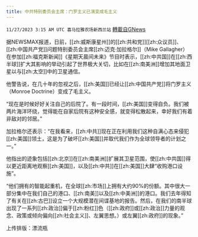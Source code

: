 ```yaml
---
title: 中共特别委员会主席：门罗主义已演变成毛主义
---
```

`11/27/2023 3:15 AM UTC 喜马拉雅农场新西兰站` [轉載自GNews](https://gnews.org/articles/2040761)

据NEWSMAX报道，日前，[[zh:威斯康星州]]的[[zh:共和党]][[zh:众议员]]、[[zh:中国共产党]]问题特别委员会主席[[zh:迈克·加拉格尔]]（Mike Gallagher）在参加[[zh:福克斯新闻]]《星期天晨间未来》节目时表示，[[zh:中共国]]在[[zh:西半球]]扩大其影响的举动引起了世界极大关切，比如在[[zh:南美洲]]增加其地面卫星以与[[zh:太空]]中的卫星通信。

他警告说，在几十年的忽视之后，[[zh:美国]]已经让[[zh:中国共产党]]将门罗主义（Monroe Doctrine）变成了毛主义。

“现在是时候好好关注自己的后院了。有一段时间，[[zh:美国]]变得自负。我们被两片海洋环绕，觉得能在自家后院有这种安全感，就变得松散起来，幸好我们有着非敌对的邻居。”

加拉格尔还表示：“在我看来，[[zh:中共]]现在正在利用我们这种自满心态来侵犯[[zh:美国]]领土，这是为了破坏[[zh:美国]]并取代我们作为全球领导者的计划之一。”

他指出的迹象包括[[zh:北京]]在[[zh:南美洲]]扩展其卫星范围，使[[zh:中共国]]得以更近距离地观察[[zh:美国]]，以及[[zh:中共]]在[[zh:美国]]大肆“收购港口设施”。

“他们拥有的智能起重机，在全球[[zh:市场]]上拥有大约90%的份额。其中很大一部分集中在我们自己的港口、[[zh:南美]]以及[[zh:中美洲]]的港口。我们去年得知了有关在[[zh:古巴]]设立一个大规模潜在间谍基地的报告。然后，在我们的南半球出现了一系列[[zh:政治]]偏于[[zh:粉红]]色（[[zh:政府]]或[[zh:政治]]力量的观念、政策或倾向偏向[[zh:社会主义]]、左翼思想。）或左翼[[zh:政府]]的现象。”

上传排版：漂流瓶
